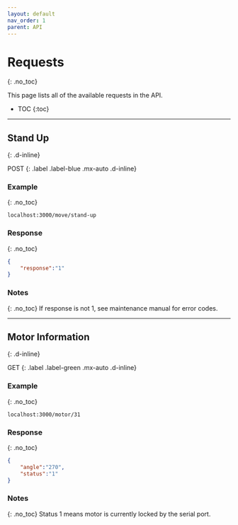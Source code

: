 ```yaml
---
layout: default
nav_order: 1
parent: API
---
```


# Requests
{: .no_toc}

This page lists all of the available requests in the API.

- TOC
{:toc}

---
## Stand Up
{: .d-inline}

POST
{: .label .label-blue .mx-auto .d-inline}

### Example
{: .no_toc}
```
localhost:3000/move/stand-up
```

### Response
{: .no_toc}
```json
{
    "response":"1"
}
```

### Notes
{: .no_toc}
If response is not 1, see maintenance manual for error codes.

---
## Motor Information
{: .d-inline}

GET
{: .label .label-green .mx-auto .d-inline}

### Example
{: .no_toc}
```
localhost:3000/motor/31
```

### Response
{: .no_toc}
```json
{
    "angle":"270",
    "status":"1"
}
```

### Notes
{: .no_toc}
Status 1 means motor is currently locked by the serial port.

